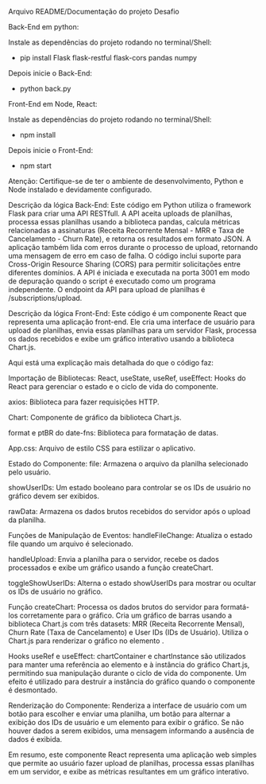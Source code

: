 Arquivo README/Documentação do projeto Desafio



Back-End em python:

Instale as dependências do projeto rodando no terminal/Shell:
- pip install Flask flask-restful flask-cors pandas numpy

Depois inicie o Back-End:
- python back.py


Front-End em Node, React:

Instale as dependências do projeto rodando no terminal/Shell:
- npm install

Depois inicie o Front-End:
- npm start

Atenção:
Certifique-se de ter o ambiente de desenvolvimento, Python e Node instalado e devidamente configurado.


Descrição da lógica Back-End:
Este código em Python utiliza o framework Flask para criar uma API RESTfull. A API aceita uploads de planilhas, processa essas planilhas usando a biblioteca pandas, calcula métricas relacionadas a assinaturas (Receita Recorrente Mensal - MRR e Taxa de Cancelamento - Churn Rate), e retorna os resultados em formato JSON. A aplicação também lida com erros durante o processo de upload, retornando uma mensagem de erro em caso de falha. O código inclui suporte para Cross-Origin Resource Sharing (CORS) para permitir solicitações entre diferentes domínios. A API é iniciada e executada na porta 3001 em modo de depuração quando o script é executado como um programa independente. O endpoint da API para upload de planilhas é /subscriptions/upload.


Descrição da lógica Front-End:
Este código é um componente React que representa uma aplicação front-end. Ele cria uma interface de usuário para upload de planilhas, envia essas planilhas para um servidor Flask, processa os dados recebidos e exibe um gráfico interativo usando a biblioteca Chart.js.

Aqui está uma explicação mais detalhada do que o código faz:

Importação de Bibliotecas:
React, useState, useRef, useEffect: Hooks do React para gerenciar o estado e o ciclo de vida do componente.

axios: Biblioteca para fazer requisições HTTP.

Chart: Componente de gráfico da biblioteca Chart.js.

format e ptBR do date-fns: Biblioteca para formatação de datas.

App.css: Arquivo de estilo CSS para estilizar o aplicativo.

Estado do Componente:
file: Armazena o arquivo da planilha selecionado pelo usuário.

showUserIDs: Um estado booleano para controlar se os IDs de usuário no gráfico devem ser exibidos.

rawData: Armazena os dados brutos recebidos do servidor após o upload da planilha.

Funções de Manipulação de Eventos:
handleFileChange: Atualiza o estado file quando um arquivo é selecionado.

handleUpload: Envia a planilha para o servidor, recebe os dados processados e exibe um gráfico usando a função createChart.

toggleShowUserIDs: Alterna o estado showUserIDs para mostrar ou ocultar os IDs de usuário no gráfico.

Função createChart:
Processa os dados brutos do servidor para formatá-los corretamente para o gráfico.
Cria um gráfico de barras usando a biblioteca Chart.js com três datasets: MRR (Receita Recorrente Mensal), Churn Rate (Taxa de Cancelamento) e User IDs (IDs de Usuário).
Utiliza o Chart.js para renderizar o gráfico no elemento <canvas>.

Hooks useRef e useEffect:
chartContainer e chartInstance são utilizados para manter uma referência ao elemento <canvas> e à instância do gráfico Chart.js, permitindo sua manipulação durante o ciclo de vida do componente.
Um efeito é utilizado para destruir a instância do gráfico quando o componente é desmontado.

Renderização do Componente:
Renderiza a interface de usuário com um botão para escolher e enviar uma planilha, um botão para alternar a exibição dos IDs de usuário e um elemento <canvas> para exibir o gráfico.
Se não houver dados a serem exibidos, uma mensagem informando a ausência de dados é exibida.

Em resumo, este componente React representa uma aplicação web simples que permite ao usuário fazer upload de planilhas, processa essas planilhas em um servidor, e exibe as métricas resultantes em um gráfico interativo.






